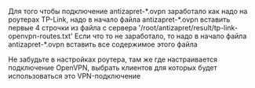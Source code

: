 Для того чтобы подключение antizapret-\*.ovpn заработало как надо на роутерах TP-Link, надо в начало файла antizapret-\*.ovpn вставить первые 4 строчки из файла с сервера '/root/antizapret/result/tp-link-openvpn-routes.txt'
Если что то не заработало, то надо в начало файла antizapret-\*.ovpn вставить все содержимое этого файла

Не забудьте в настройках роутера, там же где настраивается подключение OpenVPN, выбрать клиентов для которых будет использоваться это VPN-подключение 